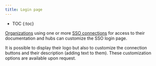 ```yaml
---
title: Login page
---
```


- TOC
{:toc}

[Organizations](/help/organizations/) using one or more [SSO connections](/help/organizations/organization-access-management/#sso) for access to their documentation and hubs can customize the SSO login page.

It is possible to display their logo but also to customize the connection buttons and their description (adding text to them).
These customization options are available upon request.